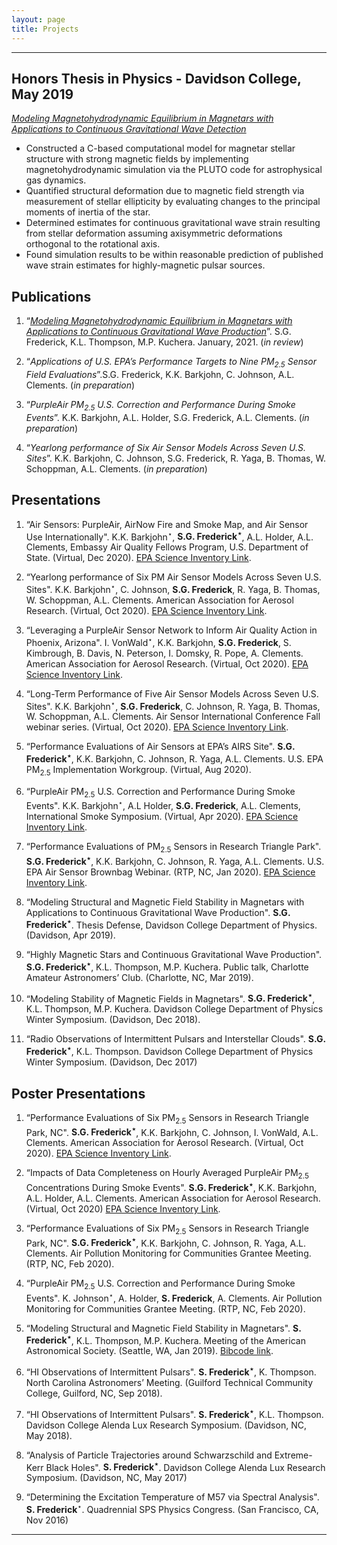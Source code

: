 ```yaml
---
layout: page
title: Projects
---
```


-----
## Honors Thesis in Physics - Davidson College, May 2019
[_Modeling Magnetohydrodynamic Equilibrium in Magnetars with Applications to Continuous Gravitational Wave Detection_](https://samfrederick.github.io/bio/media/docs/frederick-thesis.pdf)
- Constructed a C-based computational model for magnetar stellar structure with strong magnetic fields by implementing magnetohydrodynamic simulation via the PLUTO code for astrophysical gas dynamics.
- Quantified structural deformation due to magnetic field strength via measurement of stellar ellipticity by evaluating changes to the principal moments of inertia of the star.
- Determined estimates for continuous gravitational wave strain resulting from stellar deformation assuming axisymmetric deformations orthogonal to the rotational axis.
- Found simulation results to be within reasonable prediction of published wave strain estimates for highly-magnetic pulsar sources.

## Publications
1. “[_Modeling  Magnetohydrodynamic  Equilibrium  in  Magnetars  with  Applications  to  Continuous  Gravitational Wave Production_](https://arxiv.org/abs/2002.02619)”. S.G. Frederick, K.L. Thompson, M.P. Kuchera. January, 2021. (_in review_)

2. “_Applications of U.S. EPA’s Performance Targets to Nine PM<sub>2.5</sub> Sensor Field Evaluations_”.S.G. Frederick, K.K. Barkjohn, C. Johnson, A.L. Clements. (_in preparation_)

3. “_PurpleAir PM<sub>2.5</sub> U.S. Correction and Performance During Smoke Events_”. K.K. Barkjohn, A.L. Holder, S.G. Frederick, A.L. Clements. (_in preparation_)

4. “_Yearlong performance of Six Air Sensor Models Across Seven U.S. Sites_”. K.K. Barkjohn, C. Johnson, S.G. Frederick, R. Yaga, B. Thomas, W. Schoppman, A.L. Clements. (_in preparation_)

## Presentations
1.  “Air Sensors: PurpleAir, AirNow Fire and Smoke Map, and Air Sensor
    Use Internationally". K.K. Barkjohn<sup>⋆</sup>, **S.G.
    Frederick<sup>⋆</sup>**, A.L. Holder, A.L. Clements, Embassy Air
    Quality Fellows Program, U.S. Department of State. (Virtual, Dec
    2020). [EPA Science Inventory Link][].

2.  “Yearlong performance of Six PM Air Sensor Models Across Seven U.S.
    Sites". K.K. Barkjohn<sup>⋆</sup>, C. Johnson, **S.G.
    Frederick**, R. Yaga, B. Thomas, W. Schoppman, A.L. Clements.
    American Association for Aerosol Research. (Virtual, Oct 2020). [EPA
    Science Inventory Link][1].

3.  “Leveraging a PurpleAir Sensor Network to Inform Air Quality Action
    in Phoenix, Arizona". I. VonWald<sup>⋆</sup>, K.K. Barkjohn, **S.G.
    Frederick**, S. Kimbrough, B. Davis, N. Peterson, I. Domsky, R.
    Pope, A. Clements. American Association for Aerosol Research.
    (Virtual, Oct 2020). [EPA Science Inventory Link][2].

4.  “Long-Term Performance of Five Air Sensor Models Across Seven U.S.
    Sites". K.K. Barkjohn<sup>⋆</sup>, **S.G. Frederick**, C.
    Johnson, R. Yaga, B. Thomas, W. Schoppman, A.L. Clements. Air Sensor
    International Conference Fall webinar series. (Virtual, Oct 2020).
    [EPA Science Inventory Link][3].

5.  “Performance Evaluations of Air Sensors at EPA’s AIRS Site". **S.G.
    Frederick<sup>⋆</sup>**, K.K. Barkjohn, C. Johnson, R. Yaga, A.L.
    Clements. U.S. EPA PM<sub>2.5</sub> Implementation Workgroup.
    (Virtual, Aug 2020).  

6.  “PurpleAir PM<sub>2.5</sub> U.S. Correction and Performance During
    Smoke Events". K.K. Barkjohn<sup>⋆</sup>, A.L Holder, **S.G.
    Frederick**, A.L. Clements, International Smoke Symposium. (Virtual,
    Apr 2020). [EPA Science Inventory Link][4].  

7.  “Performance Evaluations of PM<sub>2.5</sub> Sensors in Research
    Triangle Park". **S.G. Frederick<sup>⋆</sup>**, K.K. Barkjohn, C.
    Johnson, R. Yaga, A.L. Clements. U.S. EPA Air Sensor Brownbag
    Webinar. (RTP, NC, Jan 2020). [EPA Science Inventory Link][5].  

8.  “Modeling Structural and Magnetic Field Stability in Magnetars with
    Applications to Continuous Gravitational Wave Production". **S.G.
    Frederick<sup>⋆</sup>**. Thesis Defense, Davidson College Department
    of Physics. (Davidson, Apr 2019).

9.  “Highly Magnetic Stars and Continuous Gravitational Wave
    Production". **S.G. Frederick<sup>⋆</sup>**, K.L. Thompson, M.P.
    Kuchera. Public talk, Charlotte Amateur Astronomers’ Club.
    (Charlotte, NC, Mar 2019).  

10. “Modeling Stability of Magnetic Fields in Magnetars". **S.G.
    Frederick<sup>⋆</sup>**, K.L. Thompson, M.P. Kuchera. Davidson
    College Department of Physics Winter Symposium. (Davidson, Dec
    2018).  

11. “Radio Observations of Intermittent Pulsars and Interstellar
    Clouds". **S.G. Frederick<sup>⋆</sup>**, K.L. Thompson. Davidson
    College Department of Physics Winter Symposium. (Davidson, Dec
    2017)

[EPA Science Inventory Link]: https://cfpub.epa.gov/si/si_public_record_Report.cfm?dirEntryId=350379&Lab=CEMM
[1]: https://cfpub.epa.gov/si/si_public_record_report.cfm?dirEntryId=349964&Lab=CEMM
[2]: https://cfpub.epa.gov/si/si_public_record_report.cfm?Lab=CEMM&dirEntryId=349966
[3]: https://cfpub.epa.gov/si/si_public_record_report.cfm?dirEntryId=349961&Lab=CEMM
[4]: https://cfpub.epa.gov/si/si_public_record_report.cfm?dirEntryId=349513&Lab=CEMM
[5]: https://cfpub.epa.gov/si/si_public_record_report.cfm?dirEntryId=348487&Lab=CEMM

## Poster Presentations
1.  “Performance Evaluations of Six PM<sub>2.5</sub> Sensors in Research
    Triangle Park, NC". **S.G. Frederick<sup>⋆</sup>**, K.K.
    Barkjohn, C. Johnson, I. VonWald, A.L. Clements. American
    Association for Aerosol Research. (Virtual, Oct 2020). [EPA Science
    Inventory Link][].  

2.  “Impacts of Data Completeness on Hourly Averaged PurpleAir
    PM<sub>2.5</sub> Concentrations During Smoke Events". **S.G.
    Frederick<sup>⋆</sup>**, K.K. Barkjohn, A.L. Holder, A.L. Clements.
    American Association for Aerosol Research. (Virtual, Oct 2020) [EPA
    Science Inventory Link][1].  

3.  “Performance Evaluations of Six PM<sub>2.5</sub> Sensors in Research
    Triangle Park, NC". **S.G. Frederick<sup>⋆</sup>**, K.K.
    Barkjohn, C. Johnson, R. Yaga, A.L. Clements. Air Pollution
    Monitoring for Communities Grantee Meeting. (RTP, NC, Feb 2020).  

4.  “PurpleAir PM<sub>2.5</sub> U.S. Correction and Performance During
    Smoke Events". K. Johnson<sup>⋆</sup>, A. Holder, **S.
    Frederick**, A. Clements. Air Pollution Monitoring for Communities
    Grantee Meeting. (RTP, NC, Feb 2020).  

5.  “Modeling Structural and Magnetic Field Stability in Magnetars".
    **S. Frederick<sup>⋆</sup>**, K.L. Thompson, M.P. Kuchera. Meeting
    of the American Astronomical Society. (Seattle, WA, Jan 2019).
    [Bibcode link][].  

6.  “HI Observations of Intermittent Pulsars". **S.
    Frederick<sup>⋆</sup>**, K. Thompson. North Carolina Astronomers’
    Meeting. (Guilford Technical Community College, Guilford, NC, Sep
    2018).  

7.  “HI Observations of Intermittent Pulsars". **S.
    Frederick<sup>⋆</sup>**, K.L. Thompson. Davidson College Alenda Lux
    Research Symposium. (Davidson, NC, May 2018).  

8.  “Analysis of Particle Trajectories around Schwarzschild and
    Extreme-Kerr Black Holes". **S. Frederick<sup>⋆</sup>**. Davidson
    College Alenda Lux Research Symposium. (Davidson, NC, May 2017)  

9.  “Determining the Excitation Temperature of M57 via Spectral
    Analysis". **S. Frederick**<sup>⋆</sup>. Quadrennial SPS Physics
    Congress. (San Francisco, CA, Nov 2016)  

<hr/>

[EPA Science Inventory Link]: https://cfpub.epa.gov/si/si_public_record_Report.cfm?dirEntryId=349512&Lab=CEMM
[1]: https://cfpub.epa.gov/si/si_public_record_Report.cfm?Lab=CEMM&dirEntryId=350073
[Bibcode link]: https://ui.adsabs.harvard.edu/abs/2019AAS...23315311F/abstract
